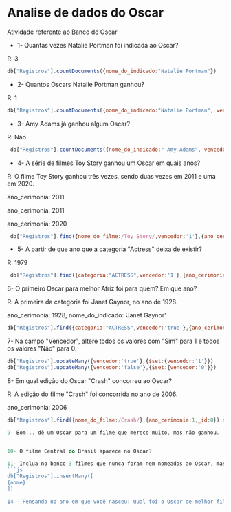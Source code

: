 
# Analise de dados do Oscar

 Atividade referente ao Banco do Oscar

* 1- Quantas vezes Natalie Portman foi indicada ao Oscar?

R: 3

```js
db["Registros"].countDocuments({nome_do_indicado:"Natalie Portman"})
```

* 2- Quantos Oscars Natalie Portman ganhou?

R: 1

```js
db["Registros"].countDocuments({nome_do_indicado:"Natalie Portman", vencedor:'1'})
```

* 3- Amy Adams já ganhou algum Oscar?

R: Não

```js
 db["Registros"].countDocuments({nome_do_indicado:" Amy Adams", vencedor:'0'})
```

* 4- A série de filmes Toy Story ganhou um Oscar em quais anos?

R: O filme Toy Story ganhou três vezes, sendo duas vezes em 2011 e uma em 2020.

ano_cerimonia: 2011

ano_cerimonia: 2011

ano_cerimonia: 2020

```js
 db["Registros"].find({nome_do_filme:/Toy Story/,vencedor:'1'},{ano_cerimonia:1,_id:0})
 ```

* 5- A partir de que ano que a categoria "Actress" deixa de existir?
 
R: 1979

```js
 db["Registros"].find({categoria:"ACTRESS",vencedor:'1'},{ano_cerimonia:1,_id:0}).sort({ano_cerimonia:-1}).limit(1)
```

6- O primeiro Oscar para melhor Atriz foi para quem? Em que ano?

R: A primeira da categoria foi Janet Gaynor, no ano de 1928.

  ano_cerimonia: 1928,
  nome_do_indicado: 'Janet Gaynor'

```js
db["Registros"].find({categoria:"ACTRESS",vencedor:'true'},{ano_cerimonia:1,nome_do_indicado:1,_id:0}).sort({ano_cerimonia:1}).limi(1)
```

7- Na campo "Vencedor", altere todos os valores com "Sim" para 1 e todos os valores "Não" para 0.

```js
db["Registros"].updateMany({vencedor:'true'},{$set:{vencedor:'1'}})
db["Registros"].updateMany({vencedor:'false'},{$set:{vencedor:'0'}})
```


8- Em qual edição do Oscar "Crash" concorreu ao Oscar?

R: A edição do filme "Crash" foi concorrida no ano de 2006.

ano_cerimonia: 2006

```js
db["Registros"].find({nome_do_filme:/Crash/},{ano_cerimonia:1,_id:0}).sort({ano_cerimonia:-1}).limit(1)

9- Bom... dê um Oscar para um filme que merece muito, mas não ganhou.


10- O filme Central do Brasil aparece no Oscar?

11- Inclua no banco 3 filmes que nunca foram nem nomeados ao Oscar, mas que merecem ser.
```js
db["Registros"].insertMany([
{nome}
]) 

14 - Pensando no ano em que você nasceu: Qual foi o Oscar de melhor filme, Melhor Atriz e Melhor Diretor?

